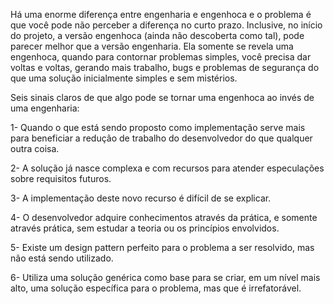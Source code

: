 Há uma enorme diferença entre engenharia e engenhoca e o problema é que você pode não perceber a diferença no curto prazo. Inclusive, no início do projeto, a versão engenhoca (ainda não descoberta como tal), pode parecer melhor que a versão engenharia. Ela somente se revela uma engenhoca, quando para contornar problemas simples, você precisa dar voltas e voltas, gerando mais trabalho, bugs e problemas de segurança do que uma solução inicialmente simples e sem mistérios.

Seis sinais claros de que algo pode se tornar uma engenhoca ao invés de uma engenharia:

1- Quando o que está sendo proposto como implementação serve mais para beneficiar a redução de trabalho do desenvolvedor do que qualquer outra coisa.

2- A solução já nasce complexa e com recursos para atender especulações sobre requisitos futuros.

3- A implementação deste novo recurso é difícil de se explicar.

4- O desenvolvedor adquire conhecimentos através da prática, e somente através prática, sem estudar a teoria ou os princípios envolvidos.

5- Existe um design pattern perfeito para o problema a ser resolvido, mas não está sendo utilizado.

6- Utiliza uma solução genérica como base para se criar, em um nível mais alto, uma solução específica para o problema, mas que é irrefatorável.